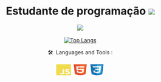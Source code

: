 <div align="center" style="display: inline_block">
  <h1>Estudante de programação <img src="https://media.giphy.com/media/hvRJCLFzcasrR4ia7z/giphy.gif" width="40"></h1>
</div>

<div id="header" align="center">
  <img src="https://media.giphy.com/media/v1.Y2lkPTc5MGI3NjExdGpkamJycWE5cGY2aWR1eHJsY2lpZW5mcHR0NHR4MTIyajR2aHg4eCZlcD12MV9pbnRlcm5hbF9naWZfYnlfaWQmY3Q9cw/gjrYDwbjnK8x36xZIO/giphy.gif" width="200"/>
</div>

<div align="center">

<a>[![Top Langs](https://github-readme-stats.vercel.app/api/top-langs/?username=ciceroRMG&layout=compact&theme=dracula)](https://github.com/anuraghazra/github-readme-stats)</a>
</div>

<div align="center">🛠 &nbsp;Languages and Tools :</div>
<div style="display: inline_block" align="center"><br>
  <img align="center" alt="Cicero-Js" height="30" width="40" src="https://raw.githubusercontent.com/devicons/devicon/master/icons/javascript/javascript-plain.svg">
  <img align="center" alt="Cicero-HTML" height="30" width="40" src="https://raw.githubusercontent.com/devicons/devicon/master/icons/html5/html5-original.svg">
  <img align="center" alt="Cicero-CSS" height="30" width="40" src="https://raw.githubusercontent.com/devicons/devicon/master/icons/css3/css3-original.svg">
</div>

<!--
**CiceroRMG/ciceroRMG** is a ✨ _special_ ✨ repository because its `README.md` (this file) appears on your GitHub profile.

Here are some ideas to get you started:

- 🔭 I’m currently working on ...
- 🌱 I’m currently learning ...
- 👯 I’m looking to collaborate on ...
- 🤔 I’m looking for help with ...
- 💬 Ask me about ...
- 📫 How to reach me: ...
- 😄 Pronouns: ...
- ⚡ Fun fact: ...
-->
